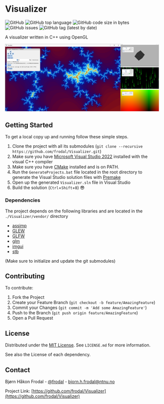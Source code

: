 # Visualizer

![GitHub](https://img.shields.io/github/license/frodal/Visualizer.svg)
![GitHub top language](https://img.shields.io/github/languages/top/frodal/Visualizer.svg)
![GitHub code size in bytes](https://img.shields.io/github/languages/code-size/frodal/Visualizer.svg)
![GitHub issues](https://img.shields.io/github/issues-raw/frodal/Visualizer.svg)
![GitHub tag (latest by date)](https://img.shields.io/github/tag-date/frodal/Visualizer.svg)

A visualizer written in C++ using OpenGL

![Test](Test.png "A Visualizer Test")

## Getting Started

To get a local copy up and running follow these simple steps.

1. Clone the project with all its submodules (`git clone --recursive https://github.com/frodal/Visualizer.git`)
2. Make sure you have [Microsoft Visual Studio 2022](https://visualstudio.microsoft.com) installed with the visual C++ compiler
3. Make sure you have [CMake](https://cmake.org/) installed and is on PATH.
4. Run the `GenerateProjects.bat` file located in the root directory to generate the Visual Studio solution files with [Premake](https://github.com/premake/premake-core)
5. Open up the generated `Visualizer.sln` file in Visual Studio
6. Build the solution (`Ctrl`+`Shift`+`B`) :sunglasses:

### Dependencies

The project depends on the following libraries and are located in the `./Visualizer/vendor/` directory

* [assimp](https://github.com/assimp/assimp)
* [GLEW](https://github.com/nigels-com/glew)
* [GLFW](https://github.com/glfw/glfw)
* [glm](https://github.com/g-truc/glm)
* [imgui](https://github.com/ocornut/imgui)
* [stb](https://github.com/nothings/stb)

(Make sure to initialize and update the git submodules)

## Contributing

To contribute:

1. Fork the Project
2. Create your Feature Branch (`git checkout -b feature/AmazingFeature`)
3. Commit your Changes (`git commit -m 'Add some AmazingFeature'`)
4. Push to the Branch (`git push origin feature/AmazingFeature`)
5. Open a Pull Request

## License

Distributed under the [MIT License](https://mit-license.org/).
See `LICENSE.md` for more information.

See also the License of each dependency.

## Contact

Bjørn Håkon Frodal - [@frodal](https://github.com/frodal) - bjorn.h.frodal@ntnu.no

Project Link: [https://github.com/frodal/Visualizer](https://github.com/frodal/Visualizer)
